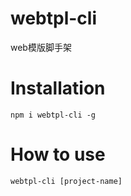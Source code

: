 # webtpl-cli
web模版脚手架

# Installation
```
npm i webtpl-cli -g
```

# How to use
```
webtpl-cli [project-name]
```